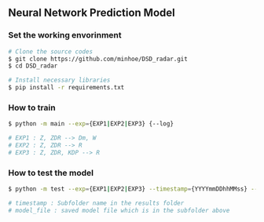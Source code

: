 ## Neural Network Prediction Model

### Set the working envorinment
```bash
# Clone the source codes
$ git clone https://github.com/minhoe/DSD_radar.git
$ cd DSD_radar

# Install necessary libraries
$ pip install -r requirements.txt
```

### How to train
```bash
$ python -m main --exp={EXP1|EXP2|EXP3} {--log} 

# EXP1 : Z, ZDR --> Dm, W
# EXP2 : Z, ZDR --> R
# EXP3 : Z, ZDR, KDP --> R

```

### How to test the model
```bash
$ python -m test --exp={EXP1|EXP2|EXP3} --timestamp={YYYYmmDDhhMMss} --model_file={*.pth}

# timestamp : Subfolder name in the results folder
# model_file : saved model file which is in the subfolder above

```